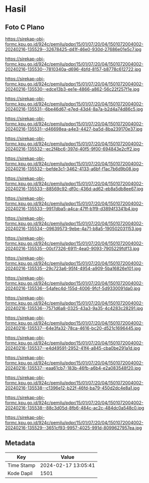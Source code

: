 # Hasil

## Foto C Plano

https://sirekap-obj-formc.kpu.go.id/924c/pemilu/pdpr/15/01/07/20/04/1501072004002-20240216-135529--32678425-d41f-46e0-930d-27686e01e5c7.jpg

https://sirekap-obj-formc.kpu.go.id/924c/pemilu/pdpr/15/01/07/20/04/1501072004002-20240216-135530--7810340a-d696-4bfd-8157-b8778c612722.jpg

https://sirekap-obj-formc.kpu.go.id/924c/pemilu/pdpr/15/01/07/20/04/1501072004002-20240216-135530--edce13b3-ee1e-4866-a862-56c22f257f1e.jpg

https://sirekap-obj-formc.kpu.go.id/924c/pemilu/pdpr/15/01/07/20/04/1501072004002-20240216-135531--6be46d67-e7ed-43d4-8a7a-b2d4a74d86c5.jpg

https://sirekap-obj-formc.kpu.go.id/924c/pemilu/pdpr/15/01/07/20/04/1501072004002-20240216-135531--d46698ea-a4e3-4427-ba5d-8ba239170e37.jpg

https://sirekap-obj-formc.kpu.go.id/924c/pemilu/pdpr/15/01/07/20/04/1501072004002-20240216-135532--ec2f4bc6-397d-40f5-9f00-694843e2cff2.jpg

https://sirekap-obj-formc.kpu.go.id/924c/pemilu/pdpr/15/01/07/20/04/1501072004002-20240216-135532--befde3c1-3462-4133-a6bf-f1ac7b6d9b08.jpg

https://sirekap-obj-formc.kpu.go.id/924c/pemilu/pdpr/15/01/07/20/04/1501072004002-20240216-135533--88569c92-df0c-436d-ad62-eb8a5db8ee67.jpg

https://sirekap-obj-formc.kpu.go.id/924c/pemilu/pdpr/15/01/07/20/04/1501072004002-20240216-135533--9917dba5-a4ca-47ff-b1f9-d3894f3341b4.jpg

https://sirekap-obj-formc.kpu.go.id/924c/pemilu/pdpr/15/01/07/20/04/1501072004002-20240216-135534--09639573-9ebe-4a71-b8a5-190502031153.jpg

https://sirekap-obj-formc.kpu.go.id/924c/pemilu/pdpr/15/01/07/20/04/1501072004002-20240216-135535--00cf7326-6911-4ea0-9093-7905229fdf13.jpg

https://sirekap-obj-formc.kpu.go.id/924c/pemilu/pdpr/15/01/07/20/04/1501072004002-20240216-135535--29c723a6-95f4-4954-a909-5ba16826e101.jpg

https://sirekap-obj-formc.kpu.go.id/924c/pemilu/pdpr/15/01/07/20/04/1501072004002-20240216-135536--54afec4d-155d-4006-9fcf-5d9330091da0.jpg

https://sirekap-obj-formc.kpu.go.id/924c/pemilu/pdpr/15/01/07/20/04/1501072004002-20240216-135536--7571d6a8-0325-43a3-9a35-4c4283c28291.jpg

https://sirekap-obj-formc.kpu.go.id/924c/pemilu/pdpr/15/01/07/20/04/1501072004002-20240216-135537--64e3fa32-78ca-4616-bc20-d521c1696445.jpg

https://sirekap-obj-formc.kpu.go.id/924c/pemilu/pdpr/15/01/07/20/04/1501072004002-20240216-135537--e4d49591-2952-41f4-a845-cba0be291a1d.jpg

https://sirekap-obj-formc.kpu.go.id/924c/pemilu/pdpr/15/01/07/20/04/1501072004002-20240216-135537--eaa61cb7-183b-46fb-a6b4-e2a083548f20.jpg

https://sirekap-obj-formc.kpu.go.id/924c/pemilu/pdpr/15/01/07/20/04/1501072004002-20240216-135538--c1396e12-b22f-46fd-ba79-450d2dc4e8a1.jpg

https://sirekap-obj-formc.kpu.go.id/924c/pemilu/pdpr/15/01/07/20/04/1501072004002-20240216-135538--88c3d05d-8fb6-484c-ac2c-484dc0a548c0.jpg

https://sirekap-obj-formc.kpu.go.id/924c/pemilu/pdpr/15/01/07/20/04/1501072004002-20240216-135529--3651cf93-9957-4025-991d-8099627957ea.jpg


## Metadata

| Key        | Value               |
| ---------- | ------------------- |
| Time Stamp | 2024-02-17 13:05:41 |
| Kode Dapil | 1501                |



